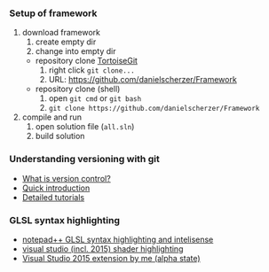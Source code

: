 ### Setup of framework
1. download framework
	1. create empty dir
	1. change into empty dir
	+ repository clone [TortoiseGit](https://tortoisegit.org/)
		1. right click `git clone...`
		1. URL: https://github.com/danielscherzer/Framework
	+ repository clone (shell)
		1. open `git cmd` or `git bash`
		1. `git clone https://github.com/danielscherzer/Framework`
1. compile and run
	1. open solution file (`all.sln`)
	1. build solution

### Understanding versioning with git
+ [What is version control?](https://de.atlassian.com/git/tutorials/what-is-version-control)
+ [Quick introduction](https://rogerdudler.github.io/git-guide/index.de.html)
+ [Detailed tutorials](https://de.atlassian.com/git/tutorials/)

### GLSL syntax highlighting
+ [notepad++ GLSL syntax highlighting and intelisense](/glslExtensions/notepadpp)
+ [visual studio (incl. 2015) shader highlighting](http://www.horsedrawngames.com/shader-syntax-highlighting-in-visual-studio-2013/)
+ [Visual Studio 2015 extension by me (alpha state)](/glslExtensions/GLSLintegration.vsix)
